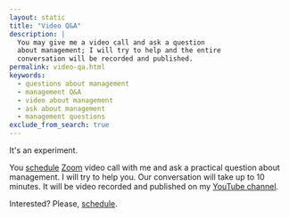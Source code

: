 ```yaml
---
layout: static
title: "Video Q&A"
description: |
  You may give me a video call and ask a question
  about management; I will try to help and the entire
  conversation will be recorded and published.
permalink: video-qa.html
keywords:
  - questions about management
  - management Q&A
  - video about management
  - ask about management
  - management questions
exclude_from_search: true
---
```


It's an experiment.

You [schedule](mailto:video-qa@yegor256.com)
[Zoom](https://zoom.us/) video call with me and ask a practical
question about management.
I will try to help you.
Our conversation will take up to 10 minutes.
It will be video recorded and published on my
[YouTube channel](https://www.youtube.com/c/yegor256).

Interested? Please, [schedule](mailto:video-qa@yegor256.com).

